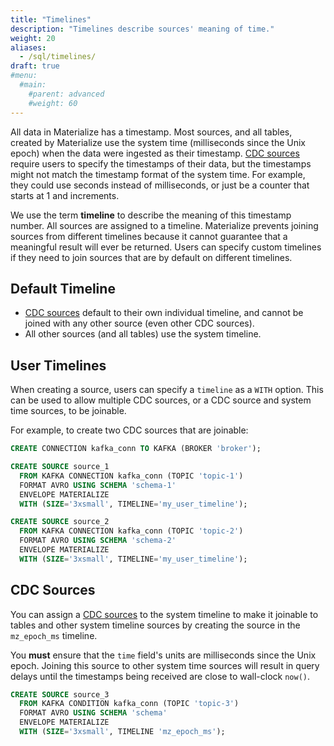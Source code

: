 ```yaml
---
title: "Timelines"
description: "Timelines describe sources' meaning of time."
weight: 20
aliases:
  - /sql/timelines/
draft: true
#menu:
  #main:
    #parent: advanced
    #weight: 60
---
```


All data in Materialize has a timestamp.
Most sources, and all tables, created by Materialize use the system time (milliseconds since the Unix epoch) when the data were ingested as their timestamp.
[CDC sources][cdc-sources] require users to specify the timestamps of their data, but the timestamps might not match the timestamp format of the system time.
For example, they could use seconds instead of milliseconds, or just be a counter that starts at 1 and increments.

We use the term **timeline** to describe the meaning of this timestamp number.
All sources are assigned to a timeline.
Materialize prevents joining sources from different timelines because it cannot guarantee that a meaningful result will ever be returned.
Users can specify custom timelines if they need to join sources that are by default on different timelines.

## Default Timeline

- [CDC sources][cdc-sources] default to their own individual timeline, and cannot be joined with any other source (even other CDC sources).
- All other sources (and all tables) use the system timeline.

## User Timelines

When creating a source, users can specify a `timeline` as a `WITH` option.
This can be used to allow multiple CDC sources, or a CDC source and system time sources, to be joinable.

For example, to create two CDC sources that are joinable:

```sql
CREATE CONNECTION kafka_conn TO KAFKA (BROKER 'broker');

CREATE SOURCE source_1
  FROM KAFKA CONNECTION kafka_conn (TOPIC 'topic-1')
  FORMAT AVRO USING SCHEMA 'schema-1'
  ENVELOPE MATERIALIZE
  WITH (SIZE='3xsmall', TIMELINE='my_user_timeline');

CREATE SOURCE source_2
  FROM KAFKA CONNECTION kafka_conn (TOPIC 'topic-2')
  FORMAT AVRO USING SCHEMA 'schema-2'
  ENVELOPE MATERIALIZE
  WITH (SIZE='3xsmall', TIMELINE='my_user_timeline');
```

## CDC Sources

You can assign a [CDC sources][cdc-sources] to the system timeline to make it
joinable to tables and other system timeline sources by creating the source in
the `mz_epoch_ms` timeline.

You **must** ensure that the `time` field's units are milliseconds since the Unix epoch.
Joining this source to other system time sources will result in query delays until the timestamps being received are close to wall-clock `now()`.

```sql
CREATE SOURCE source_3
  FROM KAFKA CONDITION kafka_conn (TOPIC 'topic-3')
  FORMAT AVRO USING SCHEMA 'schema'
  ENVELOPE MATERIALIZE
  WITH (SIZE='3xsmall', TIMELINE 'mz_epoch_ms');
```

[cdc-sources]: /connect/materialize-cdc
